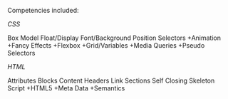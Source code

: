 Competencies included:

*CSS*

Box Model
Float/Display
Font/Background
Position
Selectors
+Animation
+Fancy Effects
+Flexbox
+Grid/Variables
+Media Queries
+Pseudo Selectors

*HTML*

Attributes
Blocks
Content
Headers
Link
Sections
Self Closing
Skeleton
Script
+HTML5
+Meta Data
+Semantics
